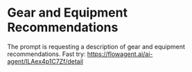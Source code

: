 # Gear and Equipment Recommendations
The prompt is requesting a description of gear and equipment recommendations.
Fast try: https://flowagent.ai/ai-agent/ILAex4p1C7Zf/detail
